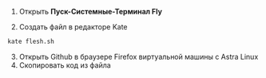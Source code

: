1. Открыть **Пуск-Системные-Терминал Fly**

2. Создать файл в редакторе Kate

```bash
kate flesh.sh
```
3. Открыть Github  в браузере Firefox виртуальной машины с Astra Linux
4. Скопировать код из файла 

